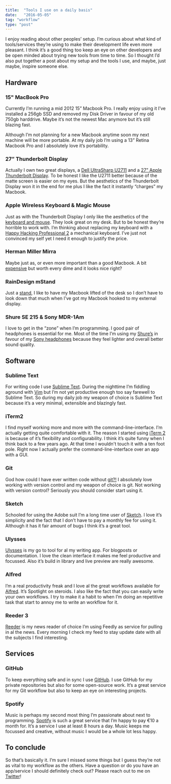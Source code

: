 ```yaml
---
title:  "Tools I use on a daily basis"
date:   "2016-05-05"
tag: "workflow"
type: "post"
---
```


I enjoy reading about other peoples’ setup. I’m curious about what kind of tools/services they’re using to make their development life even more pleasant. I think it’s a good thing too keep an eye on other developers and be open minded about trying new tools from time to time. So I thought I’d also put together a post about my setup and the tools I use, and maybe, just maybe, inspire someone else.

## Hardware

### 15" MacBook Pro

Currently I’m running a mid 2012 15” Macbook Pro. I really enjoy using it I’ve installed a 256gb SSD and removed my Disk Driver in favour of my old 750gb harddrive. Maybe it’s not the newest Mac anymore but it’s still blazing fast.

Although I’m not planning for a new Macbook anytime soon my next machine will be more portable. At my daily job I’m using a 13” Retina Macbook Pro and I absolutely love it’s portability.

### 27” Thunderbolt Display

Actually I own two great displays, a [Dell UltraSharp U2711][1] and a [27” Apple Thunderbolt Display][2]. To be honest I like the U2711 better because of the matte screen is easier on my eyes. But the aesthetics of the Thunderbolt Display won it in the end for me plus I like the fact it instantly “charges” my Macbook.

### Apple Wireless Keyboard & Magic Mouse

Just as with the Thunderbolt Display I only like the aesthetics of the [keyboard and mouse][4]. They look great on my desk. But to be honest they’re horrible to work with. I’m thinking about replacing my keyboard with a [Happy Hacking Professional 2][3] a mechanical keyboard. I’ve just not convinced my self yet I need it enough to justify the price.

### Herman Miller Mirra

Maybe just as, or even more important than a good Macbook. A bit [expensive][5] but worth every dime and it looks nice right?

### RainDesign mStand

Just a [stand][6], I like to have my Macbook lifted of the desk so I don’t have to look down that much when I’ve got my Macbook hooked to my external display.

### Shure SE 215 & Sony MDR-1Am

I love to get in the “zone” when I’m programming. I good pair of headphones is essential for me. Most of the time I’m using my [Shure’s][7] in favour of my [Sony headphones][8] because they feel lighter and overall better sound quality.

## Software

### Sublime Text

For writing code I use [Sublime Text][10]. During the nighttime I’m fiddling aground with [Vim][9] but I’m not yet productive enough too say farewell to Sublime Text. So during my daily job my weapon of choice is Sublime Text because it’s a very minimal, extensible and blazingly fast.

### iTerm2

I find myself working more and more with the command-line-interface. I’m actually getting quite comfortable with it. The reason I started using [iTerm 2][11] is because of it’s flexibility and configurability. I think it’s quite funny when I think back to a few years ago. At that time I wouldn't touch it with a ten foot pole. Right now I actually prefer the command-line-interface over an app with a GUI.

### Git

God how could I have ever written code without [git?!][12] I absolutely love working with version control and my weapon of choice is git. Not working with version control? Seriously you should consider start using it.

### Sketch

Schooled for using the Adobe suit I’m a long time user of [Sketch][13]. I love it’s simplicity and the fact that I don’t have to pay a monthly fee for using it. Although it has it fair amount of bugs I think it’s a great tool.

### Ulysses

[Ulysses][14] is my go to tool for al my writing app. For blogposts or documentation. I love the clean interface it makes me feel productive and focussed. Also it’s build in library and live preview are really awesome.

### Alfred

I’m a real productivity freak and I love al the great workflows available for [Alfred][15]. It’s Spotlight on steroids. I also like the fact that you can easily write your own workflows. I try to make it a habit to when I’m doing an repetitive task that start to annoy me to write an workflow for it.

### Reeder 3

[Reeder][16] is my news reader of choice I’m using Feedly as service for pulling in al the news. Every morning I check my feed to stay update date with all the subjects I find interesting.

## Services

### GitHub

To keep everything safe and in sync I use [GitHub][17]. I use GitHub for my private repositories but also for some open-source work. It’s a great service for my Git workflow but also to keep an eye on interesting projects.

### Spotify

Music is perhaps my second most thing I’m passionate about next to programming. [Spotify][18] is such a great service that I’m happy to pay €10 a month for. It’s a service I use at least 8 hours a day. Music keeps me focussed and creative, without music I would be a whole lot less happy.

## To conclude

So that’s basically it. I’m sure I missed some things but I guess they’re not as vital to my workflow as the others. Have a question or do you have an app/service I should definitely check out? Please reach out to me on [Twitter][19]!

[1]: https://www.dell.com/ae/business/p/dell-u2711/pd 'Dell UltraSharp U2711'
[2]: https://www.apple.com/displays/ 'Apple Thunderbolt Display'
[3]: https://www.elitekeyboards.com/products.php?sub=pfu_keyboards,hhkbpro2&pid=pdkb400b 'Happy Hacking Professional 2'
[4]: https://www.apple.com/shop/mac/mac-accessories 'Apple Shop Accessories'
[5]: https://store.hermanmiller.com/Products/Mirra-Chair 'Herman Miller Mira'
[6]: https://www.raindesigninc.com/mstand.html 'Rain Design mStand'
[7]: https://www.shure.com/americas/products/earphones/se-earphones/se215-sound-isolating-earphones 'Shure SE 215'
[8]: https://www.sony.com/electronics/headband-headphones/mdr-1a 'Sony MDR-1A'
[9]: https://www.vim.org/ 'Vim'
[10]: https://www.sublimetext.com/3 'Sublime Text'
[11]: https://www.iterm2.com/ 'iTem2'
[12]: https://git-scm.com/ 'Git'
[13]: https://www.sketchapp.com/ 'Sketch'
[14]: https://www.ulyssesapp.com/ 'Ulysses'
[15]: https://www.alfredapp.com/ 'Alfred'
[16]: https://reederapp.com/mac/ 'Reeder 3'
[17]: https://github.com/ 'GitHub'
[18]: https://www.spotify.com 'Spotify'
[19]: https://twitter.com/BartvdWaerden 'Twitter Bart van der Waerden'
